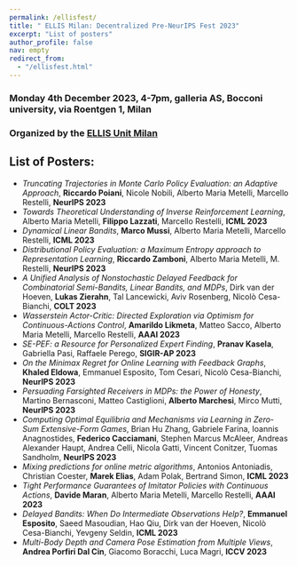 ```yaml
---
permalink: /ellisfest/
title: " ELLIS Milan: Decentralized Pre-NeurIPS Fest 2023"
excerpt: "List of posters"
author_profile: false
nav: empty
redirect_from: 
  - "/ellisfest.html"
---
```


### Monday 4th December 2023, 4-7pm, galleria AS, Bocconi university, via Roentgen 1, Milan

### Organized by the [ELLIS Unit Milan](https://www.ellismilan.eu/)

## List of Posters:

* *Truncating Trajectories in Monte Carlo Policy Evaluation: an Adaptive Approach*, **Riccardo Poiani**, Nicole Nobili, Alberto Maria Metelli, Marcello Restelli, **NeurIPS 2023**
* *Towards Theoretical Understanding of Inverse Reinforcement Learning*, Alberto Maria Metelli, **Filippo Lazzati**, Marcello Restelli, **ICML 2023**
* *Dynamical Linear Bandits*, **Marco Mussi**, Alberto Maria Metelli, Marcello Restelli, **ICML 2023**
* *Distributional Policy Evaluation: a Maximum Entropy approach to Representation Learning*, **Riccardo Zamboni**, Alberto Maria Metelli, M. Restelli, **NeurIPS 2023**
* *A Unified Analysis of Nonstochastic Delayed Feedback for Combinatorial Semi-Bandits, Linear Bandits, and MDPs*, Dirk van der Hoeven, **Lukas Zierahn**, Tal Lancewicki, Aviv Rosenberg, Nicolò Cesa-Bianchi, **COLT 2023**
* *Wasserstein Actor-Critic: Directed Exploration via Optimism for Continuous-Actions Control*, **Amarildo Likmeta**, Matteo Sacco, Alberto Maria Metelli, Marcello Restelli, **AAAI 2023**
* *SE-PEF: a Resource for Personalized Expert Finding*, **Pranav Kasela**, Gabriella Pasi, Raffaele Perego, **SIGIR-AP 2023**
* *On the Minimax Regret for Online Learning with Feedback Graphs*, **Khaled Eldowa**, Emmanuel Esposito, Tom Cesari, Nicolò Cesa-Bianchi, **NeurIPS 2023**
* *Persuading Farsighted Receivers in MDPs: the Power of Honesty*, Martino Bernasconi, Matteo Castiglioni, **Alberto Marchesi**, Mirco Mutti, **NeurIPS 2023**
* *Computing Optimal Equilibria and Mechanisms via Learning in Zero-Sum Extensive-Form Games*, Brian Hu Zhang, Gabriele Farina, Ioannis Anagnostides, **Federico Cacciamani**, Stephen Marcus McAleer, Andreas Alexander Haupt, Andrea Celli, Nicola Gatti, Vincent Conitzer, Tuomas Sandholm, **NeurIPS 2023**
* *Mixing predictions for online metric algorithms*, Antonios Antoniadis, Christian Coester, **Marek Elias**, Adam Polak, Bertrand Simon, **ICML 2023**
* *Tight Performance Guarantees of Imitator Policies with Continuous Actions*, **Davide Maran**, Alberto Maria Metelli, Marcello Restelli, **AAAI 2023**
* *Delayed Bandits: When Do Intermediate Observations Help?*, **Emmanuel Esposito**, Saeed Masoudian, Hao Qiu, Dirk van der Hoeven, Nicolò Cesa-Bianchi, Yevgeny Seldin, **ICML 2023**
* *Multi-Body Depth and Camera Pose Estimation from Multiple Views*, **Andrea Porfiri Dal Cin**, Giacomo Boracchi, Luca Magri, **ICCV 2023**
